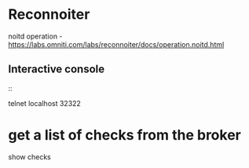 # Reconnoiter
noitd operation - <https://labs.omniti.com/labs/reconnoiter/docs/operation.noitd.html>

Interactive console
-------------------
::

 telnet localhost 32322

 # get a list of checks from the broker
 show checks

